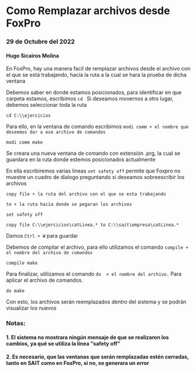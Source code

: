# Como Remplazar archivos desde FoxPro
### 29 de Octubre del 2022
#### Hugo Sicairos Molina

En FoxPro, hay una manera facil de remplazar archivos desde el archivo con el que se está trabajando, hacía la ruta a la cual se hara la prueba de dicha ventana

Debemos saber en donde estamos posicionados, para identificar en que carpeta estamos, escribimos ```cd ```
Si deseamos movernos a otro lugar, debemos seleccionar toda la ruta
```vfp
cd C:\\ejercicios
```

Para ello, en la ventana de comando escribimos ``` modi comm + el nombre que deseemos dar a ese archivo de comandos ```
```vfp
modi comm make
```
Se creara una nueva ventana de comando con extensión .prg, la cual se guardara en la ruta donde estemos posicionados actualmente

En ella escribiremos varias lineas
``` set safety off ``` permite que Foxpro no muestre un cuadro de dialogo preguntando si deseamos sobreescribir los archivos

``` copy file + la ruta del archivo con el que se esta trabajando ```

``` to + la ruta hacía donde se pegaran los archivos ```

```vfp
set safety off

copy file C:\\ejercicios\catLinea.* to C:\\sait\empresa\catLinea.*
```

Damos ``` Ctrl + W ``` para guardar

Debemos de compilar el archivo, para ello utilizamos el comando ``` compile + el nombre del archivo de comandos ```
```vfp
compile make
```

Para finalizar, utilizamos el comando ``` do  + el nombre del archivo. ```
Para aplicar el archivo de comandos.
```vfp
do make
```
Con esto, los archivos serán reemplazados dentro del sistema y se podrán visualizar los nuevos
### Notas:
#### 1. El sistema no mostrara ningún mensaje de que se realizaron los cambios, ya qué se utiliza la linea "safety off" 
#### 2. Es necesario, que las ventanas que serán remplazadas estén cerradas, tanto en SAIT como en FoxPro, si no, se generara un error
